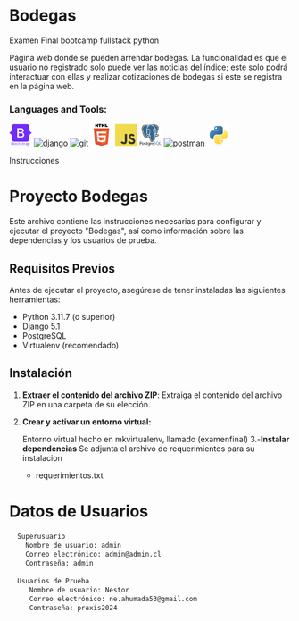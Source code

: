 # Bodegas
Examen Final bootcamp fullstack python

Página web donde se pueden arrendar bodegas. 
La funcionalidad es que el usuario no registrado solo puede ver las noticias del índice; 
este solo podrá interactuar con ellas y realizar cotizaciones de bodegas si este se registra en la página web.

<h3 align="left">Languages and Tools:</h3>
<p align="left"> <a href="https://getbootstrap.com" target="_blank" rel="noreferrer"> <img src="https://raw.githubusercontent.com/devicons/devicon/master/icons/bootstrap/bootstrap-plain-wordmark.svg" alt="bootstrap" width="40" height="40"/> </a> <a href="https://www.djangoproject.com/" target="_blank" rel="noreferrer"> <img src="https://cdn.worldvectorlogo.com/logos/django.svg" alt="django" width="40" height="40"/> </a> <a href="https://git-scm.com/" target="_blank" rel="noreferrer"> <img src="https://www.vectorlogo.zone/logos/git-scm/git-scm-icon.svg" alt="git" width="40" height="40"/> </a> <a href="https://www.w3.org/html/" target="_blank" rel="noreferrer"> <img src="https://raw.githubusercontent.com/devicons/devicon/master/icons/html5/html5-original-wordmark.svg" alt="html5" width="40" height="40"/> </a> <a href="https://developer.mozilla.org/en-US/docs/Web/JavaScript" target="_blank" rel="noreferrer"> <img src="https://raw.githubusercontent.com/devicons/devicon/master/icons/javascript/javascript-original.svg" alt="javascript" width="40" height="40"/> </a> <a href="https://www.postgresql.org" target="_blank" rel="noreferrer"> <img src="https://raw.githubusercontent.com/devicons/devicon/master/icons/postgresql/postgresql-original-wordmark.svg" alt="postgresql" width="40" height="40"/> </a> <a href="https://postman.com" target="_blank" rel="noreferrer"> <img src="https://www.vectorlogo.zone/logos/getpostman/getpostman-icon.svg" alt="postman" width="40" height="40"/> </a> <a href="https://www.python.org" target="_blank" rel="noreferrer"> <img src="https://raw.githubusercontent.com/devicons/devicon/master/icons/python/python-original.svg" alt="python" width="40" height="40"/> </a> </p>


Instrucciones
# Proyecto Bodegas
Este archivo contiene las instrucciones necesarias para configurar y ejecutar el proyecto "Bodegas", 
así como información sobre las dependencias y los usuarios de prueba.
## Requisitos Previos
Antes de ejecutar el proyecto, asegúrese de tener instaladas las siguientes herramientas:
- Python 3.11.7 (o superior)
- Django 5.1
- PostgreSQL
- Virtualenv (recomendado)
## Instalación
1. **Extraer el contenido del archivo ZIP**:
   Extraiga el contenido del archivo ZIP en una carpeta de su elección.
2. **Crear y activar un entorno virtual:**
    
    Entorno virtual hecho en mkvirtualenv, llamado (examenfinal)
3.-**Instalar dependencias**
    Se adjunta el archivo de requerimientos para su instalacion
    - requerimientos.txt
# Datos de Usuarios
      Superusuario
        Nombre de usuario: admin
        Correo electrónico: admin@admin.cl
        Contraseña: admin
    
      Usuarios de Prueba
         Nombre de usuario: Nestor
         Correo electrónico: ne.ahumada53@gmail.com
         Contraseña: praxis2024
